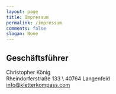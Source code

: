 ```yaml
---
layout: page
title: Impressum
permalink: /impressum
comments: false
slogan: None
---
```



## Geschäftsführer

Christopher König \
Rheindorferstraße 133 \ 
40764 Langenfeld \
info@kletterkompass.com

